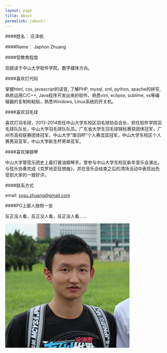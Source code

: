 ```yaml
---
layout: page
title: About
permalink: /about/
---
```

####姓名： 庄泽帆

####Name： Japhon Zhuang

####受教育程度

现就读于中山大学软件学院，数字媒体方向。

####喜欢打代码

掌握html, css, javascript的读音, 了解PHP, mysql, xml, python, apache的拼写, 熟练运用C/C++, Java程序开发出来的软件。熟悉vim, eclipse, sublime, vs等编辑器的复制和粘贴，熟悉Windows, Linux系统的开关机。

####喜欢羽毛球

喜欢打羽毛球，2013-2014担任中山大学东校区羽毛球协会会长，担任软件学院羽毛球队队长，中山大学羽毛球队队员。广东省大学生羽毛球锦标赛获团体冠军，广州市高校联赛团体冠军，中山大学“南羽杯”个人赛混双冠军，中山大学东校区个人赛男双亚军，中山大学新生杯男单亚军。

####喜欢弹钢琴

中山大学管弦乐团史上最打酱油钢琴手。曾参与中山大学东校区新年音乐会演出，与弦乐协奏完成《克罗地亚狂想曲》，并在音乐会结束之后的清场活动中表现出色受到大家的一致好评。

####联系方式

email: sysu.zhuang@gmail.com

####PO上鄙人挫照一张

反正没人看，反正没人看，反正没人看……

![About me](/photo/me.jpg)
